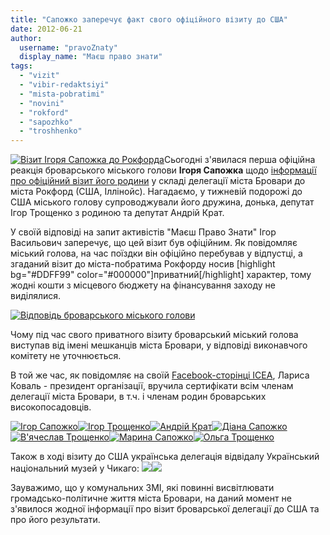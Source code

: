 ```yaml
---
title: "Сапожко заперечує факт свого офіційного візиту до США"
date: 2012-06-21
author: 
  username: "pravoZnaty"
  display_name: "Маєш право знати"
tags: 
  - "vizit"
  - "vibir-redaktsiyi"
  - "mista-pobratimi"
  - "novini"
  - "rokford"
  - "sapozhko"
  - "troshhenko"
---
```


[![](https://mpz.brovary.org/wp-content/uploads/2012/06/Rockford.jpg "Візит Ігоря Сапожка до Рокфорда")](https://mpz.brovary.org/wp-content/uploads/2012/06/Rockford.jpg)Сьогодні з'явилася перша офіційна реакція броварського міського голови **Ігоря Сапожка** щодо [інформації про офіційний візит його родини](https://mpz.brovary.org/brovarski-mozhnovladtsi-razom-z-rodinami-vidvidali-ssha-u-skladi-delegatsiyi-mista/ "Броварські можновладці разом з родинами відвідали США у складі делегації міста") у складі делегації міста Бровари до міста Рокфорд (США, Іллінойс). Нагадаємо, у тижневій подорожі до США міського голову супроводжували його дружина, донька, депутат Ігор Трощенко з родиною та депутат Андрій Крат.

У своїй відповіді на запит активістів "Маєш Право Знати" Ігор Васильович заперечує, що цей візит був офіційним. Як повідомляє міський голова, на час поїздки він офіційно перебував у відпустці, а згаданий візит до міста-побратима Рокфорду носив \[highlight bg="#DDFF99" color="#000000"\]приватний\[/highlight\] характер, тому жодні кошти з місцевого бюджету на фінансування заходу не виділялися.

[![](https://mpz.brovary.org/wp-content/uploads/2012/06/SapojkoAnswer.jpg "Відповідь броварського міського голови")](https://mpz.brovary.org/wp-content/uploads/2012/06/SapojkoAnswer.jpg)

Чому під час свого приватного візиту броварський міський голова виступав від імені мешканців міста Бровари, у відповіді виконавчого комітету не уточнюється.

В той же час, як повідомляє на своїй [Facebook-сторінці ICEA](https://www.facebook.com/media/set/?set=a.406504969372230.93619.174721562550573&type=1 "ICEA"), Лариса Коваль - президент організації, вручила сертифікати всім членам делегації міста Бровари, в т.ч. і членам родин броварських високопосадовців.

[![](https://mpz.brovary.org/wp-content/uploads/2012/06/389277_406505049372222_1735296013_n.jpg "Ігор Сапожко")](https://mpz.brovary.org/wp-content/uploads/2012/06/389277_406505049372222_1735296013_n.jpg)[![](https://mpz.brovary.org/wp-content/uploads/2012/06/527664_406505202705540_124130214_n.jpg "Ігор Трощенко")](https://mpz.brovary.org/wp-content/uploads/2012/06/527664_406505202705540_124130214_n.jpg)[![](https://mpz.brovary.org/wp-content/uploads/2012/06/401690_406505169372210_1540860048_n.jpg "Андрій Крат")](https://mpz.brovary.org/wp-content/uploads/2012/06/401690_406505169372210_1540860048_n.jpg)[![](https://mpz.brovary.org/wp-content/uploads/2012/06/545531_406505146038879_1747506393_n.jpg "Діана Сапожко")](https://mpz.brovary.org/wp-content/uploads/2012/06/545531_406505146038879_1747506393_n.jpg)[![](https://mpz.brovary.org/wp-content/uploads/2012/06/69255_406505256038868_1029150082_n.jpg "В'ячеслав Трощенко")](https://mpz.brovary.org/wp-content/uploads/2012/06/69255_406505256038868_1029150082_n.jpg)[![](https://mpz.brovary.org/wp-content/uploads/2012/06/303389_406505226038871_1851840144_n.jpg "Марина Сапожко")](https://mpz.brovary.org/wp-content/uploads/2012/06/303389_406505226038871_1851840144_n.jpg)[![](https://mpz.brovary.org/wp-content/uploads/2012/06/536666_406505076038886_1724126162_n.jpg "Ольга Трощенко")](https://mpz.brovary.org/wp-content/uploads/2012/06/536666_406505076038886_1724126162_n.jpg)

Також в ході візиту до США українська делегація відвідалу Український національний музей у Чикаго: [![](https://mpz.brovary.org/wp-content/uploads/2012/06/582276_406497576039636_1714401054_n.jpg)](https://mpz.brovary.org/wp-content/uploads/2012/06/582276_406497576039636_1714401054_n.jpg)[![](https://mpz.brovary.org/wp-content/uploads/2012/06/385753_406497562706304_60550609_n.jpg)](https://mpz.brovary.org/wp-content/uploads/2012/06/385753_406497562706304_60550609_n.jpg)

Зауважимо, що у комунальних ЗМІ, які повинні висвітлювати громадсько-політичне життя міста Бровари, на даний момент не з'явилося жодної інформації про візит броварської делегації до США та про його результати.
